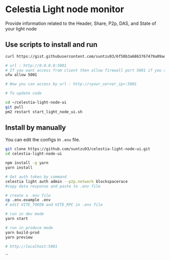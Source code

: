 # Celestia Light node monitor

Provide information related to the Header, Share, P2p, DAS, and State of your light node

## Use scripts to install and run

```bash
curl https://gist.githubusercontent.com/suntzu93/6f50b3a6863767479a09ad0cd2a190b4/raw/install_light_node_ui.sh | bash

# url : http://0.0.0.0:5001
# If you want access from client then allow firewall port 5001 if you are using ufw.
ufw allow 5001

# Now you can access by url : http://<your_server_ip>:5001

# To update code 

cd ~/celestia-light-node-ui
git pull
pm2 restart start_light_node_ui.sh

```

## Install by manually
You can edit the configs in `.env` file.

```bash
git clone https://github.com/suntzu93/celestia-light-node-ui.git
cd celestia-light-node-ui

npm install -g yarn
yarn install

# Get auth token by command 
celestia light auth admin --p2p.network blockspacerace
#copy data response and paste to .env file

# create a .env file
cp .env.example .env
# edit VITE_TOKEN and VITE_RPC in .env file

# run in dev mode
yarn start

# run in produce mode
yarn build-prod
yarn preview

# http://localhost:5001
```

``
